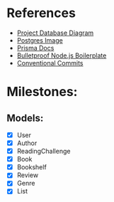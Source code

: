 # References

- [Project Database Diagram](https://dbdiagram.io/d/65c3c826ac844320aead1fcb)
- [Postgres Image](https://hub.docker.com/_/postgres )
- [Prisma Docs](https://www.prisma.io/docs/)
- [Bulletproof Node.js Boilerplate](https://www.softwareontheroad.com/ideal-nodejs-project-structure/)
- [Conventional Commits](https://www.conventionalcommits.org/en/v1.0.0/)

# Milestones:
## Models:
- [x] User
- [x] Author
- [x] ReadingChallenge
- [x] Book
- [x] Bookshelf
- [x] Review
- [x] Genre
- [x] List
